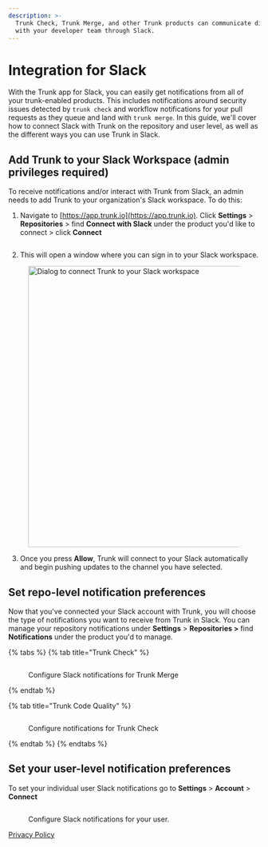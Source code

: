 ```yaml
---
description: >-
  Trunk Check, Trunk Merge, and other Trunk products can communicate directly
  with your developer team through Slack.
---
```


# Integration for Slack

With the Trunk app for Slack, you can easily get notifications from all of your trunk-enabled products. This includes notifications around security issues detected by `trunk check` and workflow notifications for your pull requests as they queue and land with `trunk merge`. In this guide, we'll cover how to connect Slack with Trunk on the repository and user level, as well as the different ways you can use Trunk in Slack.

## Add Trunk to your Slack Workspace (admin privileges required)

To receive notifications and/or interact with Trunk from Slack, an admin needs to add Trunk to your organization's Slack workspace. To do this:

1.  Navigate to [https://app.trunk.io](https://app.trunk.io). Click **Settings** > **Repositories** > find **Connect with Slack** under the product you'd like to connect > click **Connect**

    <figure><img src="https://files.readme.io/14d4355-image.png" alt=""><figcaption></figcaption></figure>
2. This will open a window where you can sign in to your Slack workspace.

<div data-full-width="false">

<figure><img src="../.gitbook/assets/testtrunkintegration.slack.com_oauth_client_id=1523871431059.3961451315218&#x26;scope=incoming-webhook%2Cchannels%3Ajoin%2Cchannels%3Amanage&#x26;user_scope=&#x26;redirect_uri=https%3A%2F%2Fapp.trunk.io%2Fslack%2F07e100e0-5053-42ed-8d13-cd953bba3b42%3Frep.png" alt="Dialog to connect Trunk to your Slack workspace" width="563"><figcaption></figcaption></figure>

</div>

3. Once you press **Allow**, Trunk will connect to your Slack automatically and begin pushing updates to the channel you have selected.

## Set repo-level notification preferences

Now that you've connected your Slack account with Trunk, you will choose the type of notifications you want to receive from Trunk in Slack. You can manage your repository notifications under **Settings** > **Repositories >** find **Notifications** under the product you'd to manage.

{% tabs %}
{% tab title="Trunk Check" %}
<figure><img src="../.gitbook/assets/Screenshot 2024-06-04 at 6.35.18 PM.png" alt=""><figcaption><p>Configure Slack notifications for Trunk Merge</p></figcaption></figure>
{% endtab %}

{% tab title="Trunk Code Quality" %}
<figure><img src="../.gitbook/assets/Screenshot 2024-06-04 at 6.29.22 PM.png" alt=""><figcaption><p>Configure notifications for Trunk Check</p></figcaption></figure>
{% endtab %}
{% endtabs %}

## Set your user-level notification preferences

To set your individual user Slack notifications go to **Settings** > **Account** > **Connect**

<figure><img src="../.gitbook/assets/Screenshot 2024-06-04 at 6.34.10 PM.png" alt=""><figcaption><p>Configure Slack notifications for your user.</p></figcaption></figure>

[Privacy Policy](https://trunk.io/privacy)

